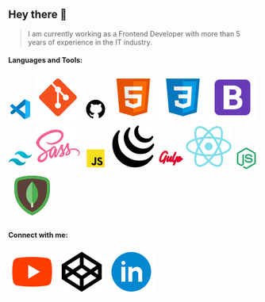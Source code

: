 ## Hey there 👋

> I am currently working as a Frontend Developer with more than 5 years of experience in the IT industry.

#### Languages and Tools:

![VisualStudioCode](https://github.com/Chintanjadav/Chintanjadav/blob/main/icons/visual-studio-code.png "VisualStudioCode")
![GIT](https://github.com/Chintanjadav/Chintanjadav/blob/main/icons/git.svg "GIT")
![GITHUB](https://github.com/Chintanjadav/Chintanjadav/blob/main/icons/github.png "GITHUB")
![HTML 5](https://github.com/Chintanjadav/Chintanjadav/blob/main/icons/html5.svg "HTML 5")
![CSS 3](https://github.com/Chintanjadav/Chintanjadav/blob/main/icons/css3.svg "CSS 3")
![Bootstrap](https://github.com/Chintanjadav/Chintanjadav/blob/main/icons/bootstrap.svg "Bootstrap")
![Tailwind CSS](https://github.com/Chintanjadav/Chintanjadav/blob/main/icons/tailwind.png "Tailwind CSS")
![SCSS](https://github.com/Chintanjadav/Chintanjadav/blob/main/icons/sass.svg "SASS")
![Javascript](https://github.com/Chintanjadav/Chintanjadav/blob/main/icons/js.png "JAVASCRIPT")
![jQuery](https://github.com/Chintanjadav/Chintanjadav/blob/main/icons/jquery.svg "jQuery")
![Gulp](https://github.com/Chintanjadav/Chintanjadav/blob/main/icons/gulp.png "gulp")
![React](https://github.com/Chintanjadav/Chintanjadav/blob/main/icons/react.svg "React")
![Node](https://github.com/Chintanjadav/Chintanjadav/blob/main/icons/node.png "Node")
![Mongodb](https://github.com/Chintanjadav/Chintanjadav/blob/main/icons/mongodb.svg "Mongodb")

#### Connect with me:

[![Youtube](https://github.com/Chintanjadav/Chintanjadav/blob/main/icons/youtube.svg "Youtube")](https://www.youtube.com/channel/UCzk-Ck1hnzEl44Y7PASfA7Q)
![Codepen](https://github.com/Chintanjadav/Chintanjadav/blob/main/icons/codepen.svg "Codepen")
![Linkedin](https://github.com/Chintanjadav/Chintanjadav/blob/main/icons/linkedin.svg "Linkedin")
